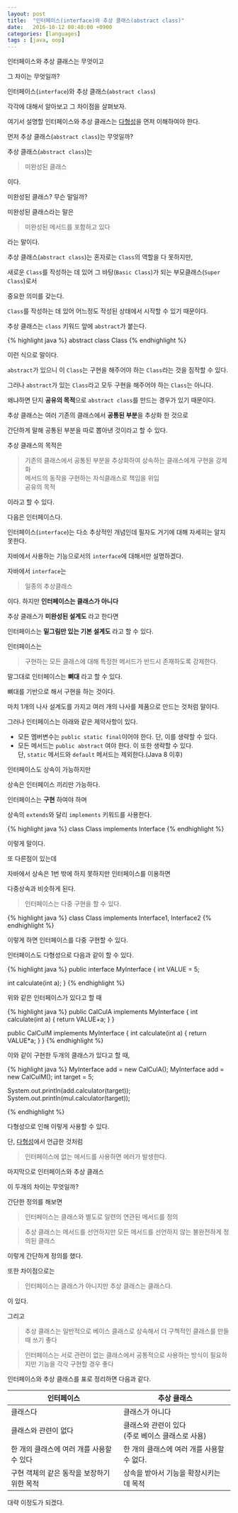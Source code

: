 ```yaml
---
layout: post
title:  "인터페이스(interface)와 추상 클래스(abstract class)"
date:   2016-10-12 00:40:00 +0900
categories: [languages]
tags : [java, oop]
---
```

인터페이스와 추상 클래스는 무엇이고

그 차이는 무엇일까?
<!--more-->

인터페이스(`interface`)와 추상 클래스(`abstract class`)

각각에 대해서 알아보고 그 차이점을 살펴보자.

여기서 설명할 인터페이스와 추상 클래스는 [다형성](/2016/10/11/oop_inheritance_and_polymorphism/)을 먼저 이해하여야 한다.

먼저 추상 클래스(`abstract class`)는 무엇일까?

추상 클래스(`abstract class`)는

> 미완성된 클래스

이다.

미완성된 클래스? 무슨 말일까?

미완성된 클래스라는 말은

> 미완성된 메서드를 포함하고 있다

라는 말이다.

추상 클래스(`abstract class`)는 혼자로는 `Class`의 역할을 다 못하지만,

새로운 `Class`를 작성하는 데 있어 그 바탕(`Basic Class`)가 되는 부모클래스(`Super Class`)로서

중요한 의미를 갖는다.

`Class`를 작성하는 데 있어 어느정도 작성된 상태에서 시작할 수 있기 때문이다.

추상 클래스는 `class` 키워드 앞에 `abstract`가 붙는다.

{% highlight java %}
 abstract class Class
{% endhighlight %}

이런 식으로 말이다.

`abstract`가 있으니 이 `Class`는 구현을 해주어야 하는 `Class`라는 것을 짐작할 수 있다.

그러나 `abstract`가 있는 `Class`라고 모두 구현을 해주어야 하는 `Class`는 아니다.

왜냐하면 단지 **공유의 목적**으로 `abstract class`를 만드는 경우가 있기 때문이다.

추상 클래스는 여러 기존의 클래스에서 **공통된 부분**을 추상화 한 것으로

간단하게 말해 공통된 부분을 따로 뽑아낸 것이라고 할 수 있다.

추상 클래스의 목적은

> 기존의 클래스에서 공통된 부분을 추상화하여 상속하는 클래스에게 구현을 강제화 <br>
> 메서드의 동작을 구현하는 자식클래스로 책임을 위임<br>
> 공유의 목적

이라고 할 수 있다.

다음은 인터페이스다.

인터페이스(`interface`)는 다소 추상적인 개념인데 필자도 거기에 대해 자세히는 알지 못한다.

자바에서 사용하는 기능으로서의 `interface`에 대해서만 설명하겠다.

자바에서 `interface`는

> 일종의 추상클래스

이다. 하지만 **인터페이스는 클래스가 아니다**

추상 클래스가 **미완성된 설계도** 라고 한다면

인터페이스는 **밑그림만 있는 기본 설계도** 라고 할 수 있다.

인터페이스는

> 구현하는 모든 클래스에 대해 특정한 메서드가 반드시 존재하도록 강제한다.

말그대로 인터페이스는 **뼈대** 라고 할 수 있다.

뼈대를 기반으로 해서 구현을 하는 것이다.

마치 1개의 나사 설계도를 가지고 여러 개의 나사를 제품으로 만드는 것처럼 말이다.

그러나 인터페이스는 아래와 같은 제약사항이 있다.

- 모든 멤버변수는 `public static final`이어야 한다. 단, 이를 생략할 수 있다.
- 모든 메서드는 `public abstract` 여야 한다. 이 또한 생략할 수 있다. <br>
  단, `static` 메서드와 `default` 메서드는 제외한다.(Java 8 이후)

인터페이스도 상속이 가능하지만

상속은 인터페이스 끼리만 가능하다.

인터페이스는 **구현** 하여야 하며

상속의 `extends`와 달리 `implements` 키워드를 사용한다.

{% highlight java %}
 class Class implements Interface
{% endhighlight %}

이렇게 말이다.

또 다른점이 있는데

자바에서 상속은 1번 밖에 하지 못하지만 인터페이스를 이용하면

다중상속과 비슷하게 된다.

> 인터페이스는 다중 구현을 할 수 있다.

{% highlight java %}
 class Class implements Interface1, Interface2
{% endhighlight %}

이렇게 하면 인터페이스를 다중 구현할 수 있다.

인터페이스도 다형성으로 다음과 같이 할 수 있다.

{% highlight java %}
 public interface MyInterface {
   int VALUE = 5;

   int calculate(int a);
 }
{% endhighlight %}

위와 같은 인터페이스가 있다고 할 때

{% highlight java %}
 public CalCulA implements MyInterface {
   int calculate(int a) {
     return VALUE+a;
   }
 }

 public CalCulM implements MyInterface {
   int calculate(int a) {
     return VALUE*a;
   }
 }
{% endhighlight %}

이와 같이 구현한 두개의 클래스가 있다고 할 때,

{% highlight java %}
 MyInterface add = new CalCulA();
 MyInterface add = new CalCulM();
 int target = 5;

 System.out.println(add.calculator(target));
 System.out.println(mul.calculator(target));

{% endhighlight %}

다형성으로 인해 이렇게 사용할 수 있다.

단, [다형성](/2016/10/11/oop_inheritance_and_polymorphism/)에서 언급한 것처럼

> 인터페이스에 없는 메서드를 사용하면 에러가 발생한다.

마지막으로 인터페이스와 추상 클래스

이 두개의 차이는 무엇일까?

간단한 정의를 해보면

> 인터페이스는 클래스와 별도로 일련의 연관된 메서드를 정의

> 추상 클래스는 메서드를 선언하지만 모든 메서드를 선언하지 않는 불완전하게 정의된 클래스

이렇게 간단하게 정의를 했다.

또한 차이점으로는

> 인터페이스는 클래스가 아니지만 추상 클래스는 클래스다.

이 있다.

그리고

> 추상 클래스는 일반적으로 베이스 클래스로 상속해서 더 구첵적인 클래스를 만들 때 쓰기 좋다

> 인터페이스는 서로 관련이 없는 클래스에서 공통적으로 사용하는 방식이 필요하지만 기능을 각각 구현할 경우 좋다

인터페이스와 추상 클래스를 표로 정리하면 다음과 같다.

인터페이스 | 추상 클래스
------|---------
클래스다 | 클래스가 아니다
클래스와 관련이 없다 | 클래스와 관련이 있다<br>(주로 베이스 클래스로 사용)
한 개의 클래스에 여러 개를 사용할 수 있다 | 한 개의 클래스에 여러 개를 사용할 수 없다.
구현 객체의 같은 동작을 보장하기 위한 목적 | 상속을 받아서 기능을 확장시키는 데 목적

대략 이정도가 되겠다.
